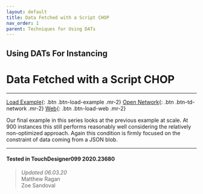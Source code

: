 ```yaml
---
layout: default
title: Data Fetched with a Script CHOP
nav_order: 1
parent: Techniques for Using DATs
---
```


## Using DATs For Instancing
# Data Fetched with a Script CHOP

*****

[Load Example](?actionable=1&action=load_tox&remotePath=){: .btn .btn-load-example .mr-2}
[Open Network](?actionable=1&action=open_floating_network){: .btn .btn-td-network .mr-2}
[Web](?actionable=1&action=open_in_browser){: .btn .btn-load-web .mr-2}

Our final example in this series looks at the previous example at scale. At 900 instances this still performs reasonably well considering the relatively non-optimized approach. Again this condition is firmly focused on the constraint of data coming from a JSON blob.

---

#### Tested in TouchDesigner099 2020.23680 
>*Updated 06.03.20*  
Matthew Ragan  
Zoe Sandoval  